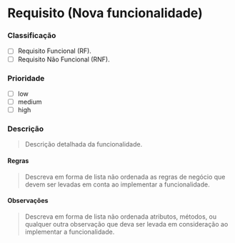 # Requisito (Nova funcionalidade)

### Classificação
* [ ]  Requisito Funcional (RF).
* [ ]  Requisito Não Funcional (RNF).

### Prioridade
* [ ]  low
* [ ]  medium
* [ ]  high

### Descrição
> Descrição detalhada da funcionalidade.

#### Regras
> Descreva em forma de lista não ordenada as regras de negócio que devem ser levadas em conta ao implementar a funcionalidade.

#### Observações
> Descreva em forma de lista não ordenada atributos, métodos, ou qualquer outra observação que deva ser levada em consideração ao implementar a funcionalidade.